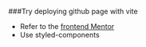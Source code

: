 

###Try deploying github page with vite

- Refer to the [frontend Mentor](https://www.frontendmentor.io/challenges/huddle-landing-page-with-alternating-feature-blocks-5ca5f5981e82137ec91a5100)
- Use styled-components